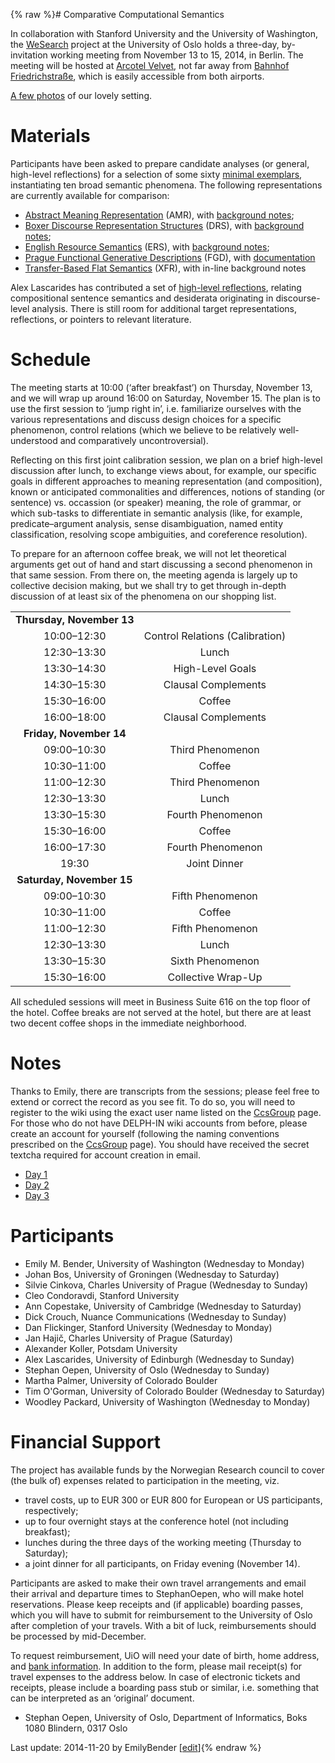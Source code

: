 {% raw %}# Comparative Computational Semantics

In collaboration with Stanford University and the University of
Washington, the [WeSearch](https://blog.inductorsoftware.com/docsproto/garage/WeSearch) project at the University of Oslo
holds a three-day, by-invitation working meeting from November 13 to 15,
2014, in Berlin. The meeting will be hosted at [Arcotel
Velvet](http://www.arcotelhotels.com/en/velvet_hotel_berlin/), not far
away from [Bahnhof
Friedrichstraße](http://www.s-bahn-berlin.de/fahrplanundnetz/bahnhof/Friedrichstrasse/59),
which is easily accessible from both airports.

[A few photos](http://erbonzo.smugmug.com/Travel/CCS-Berlin/) of our
lovely setting.

# Materials

Participants have been asked to prepare candidate analyses (or general,
high-level reflections) for a selection of some sixty [minimal
exemplars](http://svn.emmtee.net/trunk/uio/wesearch/ccs/berlin.txt),
instantiating ten broad semantic phenomena. The following
representations are currently available for comparison:

- [Abstract Meaning
Representation](http://svn.emmtee.net/trunk/uio/wesearch/ccs/amr/all.amr)
(AMR), with [background
notes](http://svn.emmtee.net/trunk/uio/wesearch/ccs/amr/notes.pdf);
- [Boxer Discourse Representation
Structures](http://svn.emmtee.net/trunk/uio/wesearch/ccs/drs) (DRS),
with [background
notes](http://svn.emmtee.net/trunk/uio/wesearch/ccs/drs/notes.pdf);
- [English Resource
Semantics](http://svn.emmtee.net/trunk/uio/wesearch/ccs/erg/mrs.pdf)
(ERS), with [background
notes](http://moin.delph-in.net/ErgSemantics/Ccs);
- [Prague Functional Generative
Descriptions](http://svn.emmtee.net/trunk/uio/wesearch/ccs/fgd/fgd.pdf)
(FGD), with
[documentation](http://ufal.mff.cuni.cz/functional-generative-description)
- [Transfer-Based Flat
Semantics](http://svn.emmtee.net/trunk/uio/wesearch/ccs/xfr.txt)
(XFR), with in-line background notes

Alex Lascarides has contributed a set of [high-level
reflections](http://svn.emmtee.net/trunk/uio/wesearch/ccs/lascarides.pdf),
relating compositional sentence semantics and desiderata originating in
discourse-level analysis. There is still room for additional target
representations, reflections, or pointers to relevant literature.

# Schedule

The meeting starts at 10:00 (‘after breakfast’) on Thursday, November
13, and we will wrap up around 16:00 on Saturday, November 15. The plan
is to use the first session to ‘jump right in’, i.e. familiarize
ourselves with the various representations and discuss design choices
for a specific phenomenon, control relations (which we believe to be
relatively well-understood and comparatively uncontroversial).

Reflecting on this first joint calibration session, we plan on a brief
high-level discussion after lunch, to exchange views about, for example,
our specific goals in different approaches to meaning representation
(and composition), known or anticipated commonalities and differences,
notions of standing (or sentence) vs. occassion (or speaker) meaning,
the role of grammar, or which sub-tasks to differentiate in semantic
analysis (like, for example, predicate–argument analysis, sense
disambiguation, named entity classification, resolving scope
ambiguities, and coreference resolution).

To prepare for an afternoon coffee break, we will not let theoretical
arguments get out of hand and start discussing a second phenomenon in
that same session. From there on, the meeting agenda is largely up to
collective decision making, but we shall try to get through in-depth
discussion of at least six of the phenomena on our shopping list.

|                           |                                 |
|:-------------------------:|:-------------------------------:|
| **Thursday, November 13** |                                 |
|        10:00–12:30        | Control Relations (Calibration) |
|        12:30–13:30        |              Lunch              |
|        13:30–14:30        |        High-Level Goals         |
|        14:30–15:30        |       Clausal Complements       |
|        15:30–16:00        |             Coffee              |
|        16:00–18:00        |       Clausal Complements       |
|  **Friday, November 14**  |                                 |
|        09:00–10:30        |        Third Phenomenon         |
|        10:30–11:00        |             Coffee              |
|        11:00–12:30        |        Third Phenomenon         |
|        12:30–13:30        |              Lunch              |
|        13:30–15:30        |        Fourth Phenomenon        |
|        15:30–16:00        |             Coffee              |
|        16:00–17:30        |        Fourth Phenomenon        |
|           19:30           |          Joint Dinner           |
| **Saturday, November 15** |                                 |
|        09:00–10:30        |        Fifth Phenomenon         |
|        10:30–11:00        |             Coffee              |
|        11:00–12:30        |        Fifth Phenomenon         |
|        12:30–13:30        |              Lunch              |
|        13:30–15:30        |        Sixth Phenomenon         |
|        15:30–16:00        |       Collective Wrap-Up        |

All scheduled sessions will meet in Business Suite 616 on the top floor
of the hotel. Coffee breaks are not served at the hotel, but there are
at least two decent coffee shops in the immediate neighborhood.

# Notes

Thanks to Emily, there are transcripts from the sessions; please feel
free to extend or correct the record as you see fit. To do so, you will
need to register to the wiki using the exact user name listed on the
[CcsGroup](https://blog.inductorsoftware.com/docsproto/garage/CcsGroup) page. For those who do not have DELPH-IN wiki
accounts from before, please create an account for yourself (following
the naming conventions prescribed on the [CcsGroup](https://blog.inductorsoftware.com/docsproto/garage/CcsGroup) page). You
should have received the secret textcha required for account creation in
email.

- [Day 1](https://blog.inductorsoftware.com/docsproto/garage/WeSearch_CcsDayOne)
- [Day 2](https://blog.inductorsoftware.com/docsproto/garage/WeSearch_CcsDayTwo)
- [Day 3](https://blog.inductorsoftware.com/docsproto/garage/WeSearch_CcsDayThree)

# Participants

- Emily M. Bender, University of Washington (Wednesday to Monday)
- Johan Bos, University of Groningen (Wednesday to Saturday)
- Silvie Cinkova, Charles University of Prague (Wednesday to Sunday)
- Cleo Condoravdi, Stanford University
- Ann Copestake, University of Cambridge (Wednesday to Saturday)
- Dick Crouch, Nuance Communications (Wednesday to Sunday)
- Dan Flickinger, Stanford University (Wednesday to Monday)
- Jan Hajič, Charles University of Prague (Saturday)
- Alexander Koller, Potsdam University
- Alex Lascarides, University of Edinburgh (Wednesday to Sunday)
- Stephan Oepen, University of Oslo (Wednesday to Sunday)
- Martha Palmer, University of Colorado Boulder
- Tim O'Gorman, University of Colorado Boulder (Wednesday to Saturday)
- Woodley Packard, University of Washington (Wednesday to Monday)

# Financial Support

The project has available funds by the Norwegian Research council to
cover (the bulk of) expenses related to participation in the meeting,
viz.

- travel costs, up to EUR 300 or EUR 800 for European or US
participants, respectively;
- up to four overnight stays at the conference hotel (not including
breakfast);
- lunches during the three days of the working meeting (Thursday to
Saturday);
- a joint dinner for all participants, on Friday evening (November
14).

Participants are asked to make their own travel arrangements and email
their arrival and departure times to StephanOepen, who
will make hotel reservations. Please keep receipts and (if applicable)
boarding passes, which you will have to submit for reimbursement to the
University of Oslo after completion of your travels. With a bit of luck,
reimbursements should be processed by mid-December.

To request reimbursement, UiO will need your date of birth, home
address, and [bank
information](http://www.uio.no/for-ansatte/skjema/opa/vedlegg-utland.odt).
In addition to the form, please mail receipt(s) for travel expenses to
the address below. In case of electronic tickets and receipts, please
include a boarding pass stub or similar, i.e. something that can be
interpreted as an ‘original’ document.

- Stephan Oepen, University of Oslo, Department of Informatics, Boks
1080 Blindern, 0317 Oslo

Last update: 2014-11-20 by EmilyBender [[edit](https://github.com/delph-in/docs/wiki/WeSearch_Ccs/_edit)]{% endraw %}